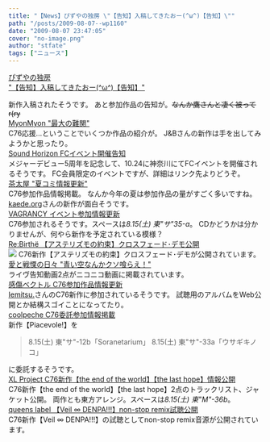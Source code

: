 ```yaml
---
title: "【News】ぴずやの独房 \"【告知】入稿してきたおー(^ω^)【告知】\""
path: "/posts/2009-08-07--wp1160"
date: "2009-08-07 23:47:05"
cover: "no-image.png"
author: "stfate"
tags: ["ニュース"]
---
```


<style type="text/css">
<!--
p {white-space: pre-wrap};
-->
</style>

<a class="topics" href="http://www.pizuya.com/" target="_blank">ぴずやの独房 "【告知】入稿してきたおー(^ω^)【告知】"</a>
<div class="news">新作入稿されたそうです。
あと参加作品の告知が。<del>なんか鷹さんと凄く被ってr(ry</del></div>
<a class="topics" href="http://www.myonmyon.com/" target="_blank">MyonMyon "最大の難関"</a>
<div class="news">C76応援…ということでいくつか作品の紹介が。
J&Bさんの新作は手を出してみようかと思ったり。</div>
<a class="topics" href="http://www.soundhorizon.com/information/index.html" target="_blank">Sound Horizon FCイベント開催告知</a>
<div class="news">メジャーデビュー5周年を記念して、10.24に神奈川にてFCイベントを開催されるそうです。
FC会員限定のイベントですが、詳細はリンク先よりどうぞ。</div>
<a class="topics" href="http://chata.moo.jp/" target="_blank">茶太屋 "夏コミ情報更新"</a>
<div class="news">C76参加作品情報掲載。
なんか今年の夏は参加作品の量がすごく多いですね。<a href="http://kaede.org/" target="_blank">kaede.org</a>さんの新作が面白そうです。</div>
<a class="topics" href="http://www.vagrancy.jp/" target="_blank">VAGRANCY イベント参加情報更新</a>
<div class="news">C76参加されるそうです。スペースは<em>8.15(土) 東"サ"35-a</em>。
CDかどうかは分かりませんが、何やら新作を予定されている模様？</div>
<a class="topics" href="http://locusnote.net/rebirthe/" target="_blank">Re:Birthё 【アステリズモの約束】クロスフェード･デモ公開</a>
<div class="news"><a href="http://locusnote.net/rebirthe/reb02/index.html" target="_blank"><img src="http://locusnote.net/rebirthe/reb02/img/ast_banner400.jpg"></a>
C76新作【アステリズモの約束】クロスフェード･デモが公開されています。</div>
<a class="topics" href="http://cobhc.blog40.fc2.com/" target="_blank">愛と戦慄の日々 "青い空なんかクソ喰らえ！"</a>
<div class="news">ライヴ告知動画2点がニコニコ動画に掲載されています。</div>
<a class="topics" href="http://www.sen-vec.com/" target="_blank">感傷ベクトル C76参加作品情報更新</a>
<div class="news"><a href="http://iemitsu.net/" target="_blank">Iemitsu.</a>さんのC76新作に参加されているそうです。
試聴用のアルバムをWeb公開とか結構スゴイことになってたり。</div>
<a class="topics" href="http://park17.wakwak.com/~one/coolpeche/" target="_blank">coolpeche C76委託参加情報掲載</a>
<div class="news">新作【Piacevole!】を<blockquote>8.15(土) 東"サ"-12b「Soranetarium」
8.15(土) 東"サ"-33a「ウサギキノコ」</blockquote>に委託するそうです。</div>
<a class="topics" href="http://www.xlproject.cc/" target="_blank">XL Project C76新作【the end of the world】【the last hope】情報公開</a>
<div class="news">C76新作【the end of the world】【the last hope】2点のトラックリスト、ジャケット公開。
両作とも東方アレンジ。スペースは<em>8.15(土) 東"M"-36b</em>。</div>
<a class="topics" href="http://www.queenslabel.product.co.jp/" target="_blank">queens label 【Veil ∞ DENPA!!!】non-stop remix試聴公開</a>
<div class="news">C76新作【Veil ∞ DENPA!!!】の試聴としてnon-stop remix音源が公開されています。</div>
